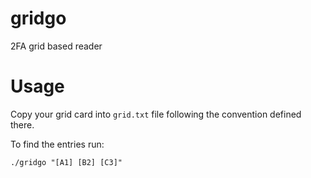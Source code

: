 # gridgo
2FA grid based reader

# Usage

Copy your grid card into `grid.txt` file following the convention defined there.

To find the entries run:

```
./gridgo "[A1] [B2] [C3]"
```
